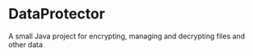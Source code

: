 # DataProtector
A small Java project for encrypting, managing and decrypting files and other data

<Before switching to a new dev machine>
